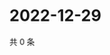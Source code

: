 # 2022-12-29

共 0 条

<!-- BEGIN WEIBO -->
<!-- 最后更新时间 Thu Dec 29 2022 05:11:29 GMT+0800 (China Standard Time) -->

<!-- END WEIBO -->
